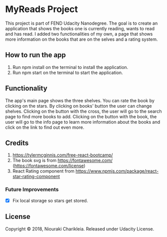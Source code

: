 # MyReads Project

This project is part of FEND Udacity Nanodegree. The goal is to create an application that shows the books one is currently reading, wants to read and has read. I added two functionalities of my own, a page that shows more information on the books that are on the selves and a rating system.

## How to run the app

1. Run npm install on the terminal to install the application.
2. Run npm start on the terminal to start the application.

## Functionality

The app's main page shows the three shelves. You can rate the book by clicking on the stars.
By clicking on books' button the user can change shelves.
Clicking on the button with the cross, the user will go to the search page to find more books to add.
Clicking on the button with the book, the user will go to the info page to learn more information about
the books and click on the link to find out even more.

## Credits

1. https://tylermcginnis.com/free-react-bootcamp/
2. The book svg is from https://fontawesome.com/ (https://fontawesome.com/license)
3. React Rating component from https://www.npmjs.com/package/react-star-rating-component

### Future Improvements

- [x] Fix local storage so stars get stored.

## License

Copyright © 2018, Niouraki Charikleia. Released under Udacity License.
